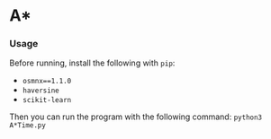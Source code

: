 # A\*

### Usage

Before running, install the following with `pip`:

- `osmnx==1.1.0`
- `haversine`
- `scikit-learn`

Then you can run the program with the following command:
`python3 A*Time.py`
